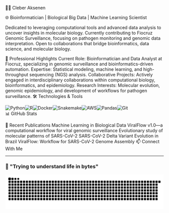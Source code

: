 👨‍🔬 Cleber Aksenen

🌐 Bioinformatician | Biological Big Data | Machine Learning Scientist

Dedicated to leveraging computational tools and advanced data analysis to uncover insights in molecular biology. Currently contributing to Fiocruz Genomic Surveillance, focusing on pathogen monitoring and genomic data interpretation. Open to collaborations that bridge bioinformatics, data science, and molecular biology.

🔬 Professional Highlights
Current Role: Bioinformatician and Data Analyst at Fiocruz, specializing in genomic surveillance and bioinformatics-driven automation.
Expertise: Statistical modeling, machine learning, and high-throughput sequencing (NGS) analysis.
Collaborative Projects: Actively engaged in interdisciplinary collaborations within computational biology, bioinformatics, and epidemiology.
Research Interests: Molecular evolution, genomic epidemiology, and development of workflows for pathogen surveillance.
🛠️ Technologies & Tools
<div style="display: flex; flex-wrap: wrap;"> <img alt="Python" src="https://img.shields.io/badge/Python-14354C?style=for-the-badge&logo=python&logoColor=white" /> <img alt="R" src="https://img.shields.io/badge/R-276DC3?style=for-the-badge&logo=r&logoColor=white" /> <img alt="Docker" src="https://img.shields.io/badge/Docker-2496ED?style=for-the-badge&logo=docker&logoColor=white" /> <img alt="Snakemake" src="https://img.shields.io/badge/Snakemake-303C4D?style=for-the-badge&logo=snakemake&logoColor=white" /> <img alt="AWS" src="https://img.shields.io/badge/AWS-232F3E?style=for-the-badge&logo=amazon-aws&logoColor=white" /> <img alt="Pandas" src="https://img.shields.io/badge/Pandas-150458?style=for-the-badge&logo=pandas&logoColor=white" /> <img alt="Git" src="https://img.shields.io/badge/Git-F05032?style=for-the-badge&logo=git&logoColor=white" /> </div>
📊 GitHub Stats

📄 Recent Publications
Machine Learning in Biological Data
ViralFlow v1.0—a computational workflow for viral genomic surveillance
Evolutionary study of molecular patterns of SARS-CoV-2
SARS-CoV-2 Delta Variant Evolution in Brazil
ViralFlow: Workflow for SARS-CoV-2 Genome Assembly
📫 Connect With Me

---

### 🌌 "Trying to understand life in bytes"

![Snake animation](https://github.com/arthus05/arthus05/blob/output/github-contribution-grid-snake.svg)

